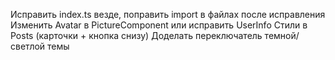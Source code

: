 Исправить index.ts везде, поправить import в файлах после исправления
Изменить Avatar в PictureComponent или исправить UserInfo
Стили в Posts (карточки + кнопка снизу)
Доделать переключатель темной/светлой темы
